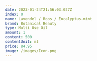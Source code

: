```yaml
---
date: 2023-01-24T21:56:03.027Z
index: 0
name: Lavendel / Roos / Eucalyptus-mint
brand: Botanical Beauty
type: Multi Use Oil
amount: 1
content: 500
contentUnit: ml
price: 84.95
image: /images/Icon.png
---
```

